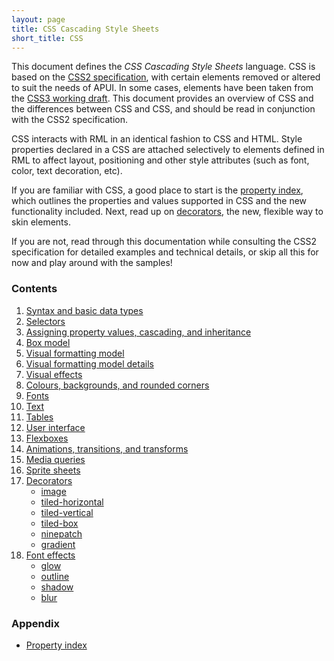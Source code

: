 ```yaml
---
layout: page
title: CSS Cascading Style Sheets
short_title: CSS
---
```


This document defines the *CSS Cascading Style Sheets* language. CSS is based on the [CSS2 specification](http://www.w3.org/TR/REC-CSS2/), with certain elements removed or altered to suit the needs of APUI. In some cases, elements have been taken from the [CSS3 working draft](http://www.w3.org/Style/CSS/current-work). This document provides an overview of CSS and the differences between CSS and CSS, and should be read in conjunction with the CSS2 specification.

CSS interacts with RML in an identical fashion to CSS and HTML. Style properties declared in a CSS are attached selectively to elements defined in RML to affect layout, positioning and other style attributes (such as font, color, text decoration, etc).

If you are familiar with CSS, a good place to start is the [property index](css/property_index.html), which outlines the properties and values supported in CSS and the new functionality included. Next, read up on [decorators](css/decorators.html), the new, flexible way to skin elements.

If you are not, read through this documentation while consulting the CSS2 specification for detailed examples and technical details, or skip all this for now and play around with the samples!

### Contents

1. [Syntax and basic data types](css/syntax.html)
2. [Selectors](css/selectors.html)
3. [Assigning property values, cascading, and inheritance](css/cascade.html)
4. [Box model](css/box_model.html)
5. [Visual formatting model](css/visual_formatting_model.html)
6. [Visual formatting model details](css/visual_formatting_model_details.html)
7. [Visual effects](css/visual_effects.html)
8. [Colours, backgrounds, and rounded corners](css/colours_backgrounds.html)
9. [Fonts](css/fonts.html)
10. [Text](css/text.html)
11. [Tables](css/tables.html)
12. [User interface](css/user_interface.html)
13. [Flexboxes](css/flexboxes.html)
14. [Animations, transitions, and transforms](css/animations_transitions_transforms.html)
15. [Media queries](css/media_queries.html)
16. [Sprite sheets](css/sprite_sheets.html)
17. [Decorators](css/decorators.html)
    * [image](css/decorators/image.html)
    * [tiled-horizontal](css/decorators/tiled_horizontal.html)
    * [tiled-vertical](css/decorators/tiled_vertical.html)
    * [tiled-box](css/decorators/tiled_box.html)
    * [ninepatch](css/decorators/ninepatch.html)
    * [gradient](css/decorators/gradient.html)
18. [Font effects](css/font_effects.html)
    * [glow](css/font_effects/glow.html)
    * [outline](css/font_effects/outline.html)
    * [shadow](css/font_effects/shadow.html)
    * [blur](css/font_effects/blur.html)

### Appendix

* [Property index](css/property_index.html) 
